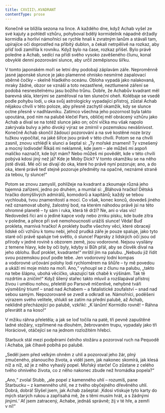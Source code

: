 ```yaml
---
title: CXVIII\.KVADRANT
contentType: prose
---
```


<section>

Konečně se blížila sezona na lince. A každého dne, když Achab vyšel ze své kajuty a pohlédl vzhůru, pohyboval bdělý kormidelník nápadně držadly kormidla a horliví námořníci se rychle hnali k zvratným lanům a stávali tam, upírajíce oči doprostřed na přibitý dublon, a čekali netrpělivě na rozkaz, aby příď lodi zamířila k rovníku. Když bylo na čase, rozkaz přišel. Bylo právě poledne a Achab, sedící na přídi svého vysoko zavěšeného člunu, konal obvyklé denní pozorování slunce, aby určil zeměpisnou šířku.

V tomto japonském moři se letní dny podobají záplavám záře. Neproměnně jasné japonské slunce je jako plamenné ohnisko nesmírné zapalovací sběrné čočky – skelně hladkého oceánu. Obloha vypadá jako nalakovaná, mraky žádné, obzor se vznáší a toto nezastřené, neztlumené záření se podobá nesnesitelnému jasu božího trůnu. Dobře, že Achabův kvadrant měl barevná skla, kterými se zaměřoval na ten sluneční oheň. Kolébaje se vsedě podle pohybu lodi, u oka svůj astrologicky vypadající přístroj, zůstal Achab nějakou chvíli v této poloze, aby přesně zachytil okamžik, kdy se slunce octne přesně v nadhlavníku. Zatímco všechna jeho pozornost byla takto upoutána, pod ním na palubě klečel Pars, obličej měl obrácený vzhůru jako Achab a díval se na totéž slunce jako on; oční víčka mu však napolo zakrývala bulvy a jeho divoký výraz se zmírnil v pozemskou nevášnivost. Konečně Achab skončil žádoucí pozorování a na své kostěné noze brzy tužkou vypočítal, na jaké šířce jsou právě v této chvíli. Potom se na chvíli zasnil, znovu vzhlédl k slunci a šeptal si: „Ty mořské znamení! Ty vznešený a mocný lodivode! Říkáš mi neklamně, kde jsem – ale můžeš mi aspoň maličko naznačit, kde být mám? Nebo můžeš mi povědět, kde v této chvíli pobývá kdosi jiný než já? Kde je Moby Dick? V tomto okamžiku se na něho jistě díváš. Mé oči se dívají do oka, které ho právě nyní pozoruje; ano, a do oka, které právě teď stejně pozoruje předměty na opačné, neznámé straně za tebou, ty slunce!“

Potom se znovu zamyslil, pohlížeje na kvadrant a zkoumaje různá jeho tajemná zařízení, jedno po druhém, a mumlal si: „Bláhová hračko! Dětská hračko domýšlivých admirálů, komodorů a kapitánů; každý se tebou vychloubá, tvou znamenitostí a mocí. Co však, konec konců, dovedeš jiného než oznamovat ubohý, žalostný bod, na kterém náhodou právě jsi na této ohromné planetě – ty sám i ruka, která tě drží? Ne, ani o vlas víc! Nedovedeš říci ani o jediné kapce vody nebo zrnku písku, kde bude zítra v poledne, a přece při své nemohoucnosti urážíš slunce! Věda! Buď prokleta, marnivá hračko! A proklety buďte všechny věci, které obracejí lidské oči vzhůru k tomu nebi, jehož prudká záře je pouze spaluje, jako tyto staré oči právě spaluje tvé světlo, ó slunce! Paprsky z lidských očí jsou od přírody v jedné rovině s obzorem země, jsou vodorovné. Nejsou vysílány z temene hlavy, kde by oči byly, kdyby si Bůh přál, aby se člověk díval na jeho oblohu. Buď proklet, kvadrante!“ mrštil jím na palubu. „Nebudu již řídit svou pozemskou pouť podle tebe. Jen vodorovný lodní kompas a vodorovné určování polohy lodi rychloměrem na šňůře – ty mě povedou a ukáží mi moje místo na moři. Ano,“ vyhoupl se z člunu na palubu, „takto na tebe šlápnu, ubohá věcičko, ukazující tak chabě k výšinám. Tak tě rozdrtím a zničím!“ Když šílený stařec takto mluvil a rozšlapával přístroj živou i umělou nohou, přeletěl po Parsově mlčenlivé, nehybné tváři výsměšný triumf – snad nad Achabem – a fatalistické zoufalství – snad nad sebou samým. Nepozorovaně se zvedl a odkradl se. Námořníci, poděšeni výrazem svého velitele, shlukli se zatím na přední palubě, až Achab, neklidně přecházející po palubě, vzkřikl: „K lánům! Kormidlo rovně! – Ráhna převrátit a na koso!“

V mžiku ráhna přeletěla; a jak se loď točila na patě, tři pevně zapuštěné ladné stožáry, vzpřímené na dlouhém, žebrovaném trupu, vypadaly jako tři Horáciové, otáčející se na jednom rozložitém hřebci.

Starbuck stál mezi podpěrami čelního stožáru a pozoroval ruch na Pequodě i Achaba, jak číhavě pobíhá po palubě.

„Seděl jsem před velkým ohněm z uhlí a pozoroval jeho žár, plný zmučeného, planoucího života, a viděl jsem, jak nakonec skomírá, jak klesá níž a níž, až je z něho vyhaslý popel. Mořský starče! Co zůstane z celého tvého ohnivého života, co z něho nakonec zbude než hromádka popela?“

„Ano,“ zvolal Stubb, „ale popel z kamenného uhlí – rozumíš, pane Starbucku – z kamenného uhlí, ne z tvého obyčejného dřevěného uhlí. Dobrá, dobrá! Slyšel jsem, jak Achab zašeptal: ‚Kdosi vtiskuje tyto karty do mých starých rukou a zapřísahá mě, že s těmi musím hrát, a s žádnými jinými.‘ Ať jsem zatracený, Achabe, jednáš správně; žij v té hře, a zemři v ní!“

</section>
